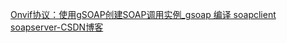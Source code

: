 [Onvif协议：使用gSOAP创建SOAP调用实例_gsoap 编译 soapclient soapserver-CSDN博客](https://blog.csdn.net/zhizhengguan/article/details/109287574)